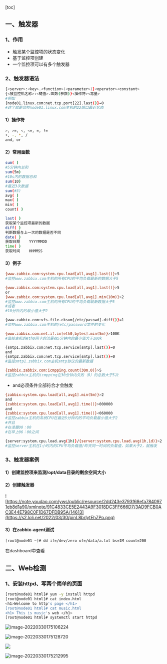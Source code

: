 [toc]

## 一、触发器

### 1、作用

* 触发某个监控项的状态变化
* 基于监控项创建
* 一个监控项可以有多个触发器

### 2、触发器语法

```bash
{<server>:<key>.<function>(<parameter>)}<operator><constant>
{<被监控机名称>:<键值>.函数(参数)}<操作符><常量>
#例如
{node01.linux.com:net.tcp.port[22].last()}=0
#这个就是监控node01.linux.com主机的22端口最近状态
```

#### 1）操作符

```bash
>, >=, <, <=, =, !=
+, -, *, /
and, or
```

#### 2）常用函数

```bash
sum( )
#5分钟内总和
sum(5m)
#10s内的数据总和
sum(10)
#最近3次数据
sum(#3)
avg( ) 
max( )	
min( )
count( )

last( )		
获取某个监控项最新的数据
diff( )	
判断数据与上一次的数据是否不同
date( )
获取日期	YYYYMMDD
time( )
获取时间	HHMMSS
```

#### 3）例子

```bash
{www.zabbix.com:system.cpu.load[all,avg1].last()}>5
#监控www.zabbix.com主机的所有CPU的平均负载最新的数据大于5
```

```bash
{www.zabbix.com:system.cpu.load[all,avg1].last()}>5 
or 
{www.zabbix.com:system.cpu.load[all,avg1].min(10m)}>2 
#监控www.zabbix.com主机的所有CPU的平均负载最新数据大于5
#或者
#10分钟内的最小值大于2
```

```bash
{www.zabbix.com:vfs.file.cksum[/etc/passwd].diff()}=1
#监控www.zabbix.com主机的/etc/password文件的变化
```

```bash
{www.zabbix.com:net.if.in[eth0,bytes].min(5m)}>100K
#监控主机的eth0网卡的流量在5分钟内的最小值大于100k
```

```bash
{smtp1.zabbix.com:net.tcp.service[smtp].last()}=0 
and 
{smtp2.zabbix.com:net.tcp.service[smtp].last()}=0
#监控smtp1.zabbix.com主机smtp协议的最新数据
```

```bash
{zabbix.zabbix.com:icmpping.count(30m,0)}>5
#监控zabbix主机的icmpping在30分钟内失败（0）的总数大于5次
```

* and必须条件全部符合才会触发

```bash
{zabbix:system.cpu.load[all,avg1].min(5m)}>2 
and 
{zabbix:system.cpu.load[all,avg1].time()}>000000 
and 
{zabbix:system.cpu.load[all,avg1].time()}<060000
#监控zabbix主机的系统CPU在最近5分钟内的平均负载最小值大于2
#并且
#在凌晨00：00
#在早上06：00之间
```

```bash
{server:system.cpu.load.avg(1h)}/{server:system.cpu.load.avg(1h,1d)}>2
#监控server主机在1小时内的CPU平均负载值/昨天同一时间的负载值，如果大于2，就触发
```

### 3、触发器案例

#### 1）创建监控项来监测/opt/data目录的剩余空间大小

#### 2）创建触发器

![https://note.youdao.com/yws/public/resource/2dd243e3793f68efa7840971eb8d1a90/xmlnote/91C4833CE5E2443A9F3018DC3FF666D7/3AD9FCB0AC3E44E798C0F1D67DFDB95A/14613](https://s2.loli.net/2022/03/30/pinL8brIytEhZPo.png)

#### 3）在zabbix-agent测试

```bash
[root@node01 ~]# dd if=/dev/zero of=/data/a.txt bs=1M count=200
```

在dashboard中查看

## 二、Web检测

### 1、安装httpd、写两个简单的页面

```bash
[root@node01 html]# yum -y install httpd
[root@node01 html]# cat index.html 
<h1>Welcome to http's page </h1>
[root@node01 html]# cat music.html 
<h1> This is music's web </h1>
[root@node01 html]# systemctl start httpd
```

![image-20220330175106224](https://s2.loli.net/2022/03/30/46fzHqFc15SQ7du.png)

![image-20220330175128720](https://s2.loli.net/2022/03/30/s2RuoAnMi3SKrpW.png)

![](https://s2.loli.net/2022/03/30/s2RuoAnMi3SKrpW.png)

![image-20220330175212995](https://s2.loli.net/2022/03/30/EpfA6aXDS3ZJqcr.png)